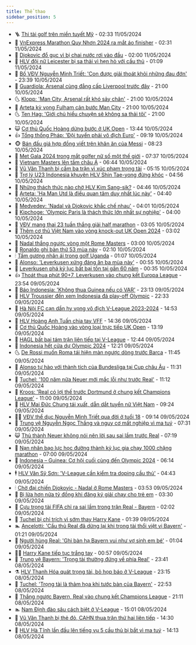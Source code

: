 ```yaml
---
title: Thể thao
sidebar_position: 5
---
```


<!-- vnexpress-the-thao:START -->
- 🪜 [Thi tài golf trên miền tuyết Mỹ](https://vnexpress.net/thi-tai-golf-tren-mien-tuyet-my-4744776.html) - 02:33 11/05/2024
- 🦩 [VnExpress Marathon Quy Nhơn 2024 ra mắt áo finisher](https://vnexpress.net/vnexpress-marathon-quy-nhon-2024-ra-mat-ao-finisher-4744277.html) - 02:31 11/05/2024
- 🧰 [Djokovic đổ gục vì bị chai nước rơi vào đầu](https://vnexpress.net/djokovic-do-guc-vi-bi-chai-nuoc-roi-vao-dau-4744759.html) - 02:00 11/05/2024
- 🤗 [HLV đội nữ Leicester bị sa thải vì hẹn hò với cầu thủ](https://vnexpress.net/hlv-doi-nu-leicester-bi-sa-thai-vi-hen-ho-voi-cau-thu-4744734.html) - 01:09 11/05/2024
- 🥳 [Bố VĐV Nguyễn Minh Triết: &#39;Con được giải thoát khỏi những đau đớn&#39;](https://vnexpress.net/bo-vdv-nguyen-minh-triet-con-duoc-giai-thoat-khoi-nhung-dau-don-4744660.html) - 23:39 10/05/2024
- 🦣 [Guardiola: Arsenal cùng đẳng cấp Liverpool trước đây](https://vnexpress.net/guardiola-arsenal-cung-dang-cap-liverpool-truoc-day-4744690.html) - 21:00 10/05/2024
- 🌜 [Klopp: &#39;Man City, Arsenal rất khó sảy chân&#39;](https://vnexpress.net/klopp-man-city-arsenal-rat-kho-say-chan-4744688.html) - 21:00 10/05/2024
- 🫶 [Arteta kỳ vọng Fulham cản bước Man City](https://vnexpress.net/arteta-ky-vong-fulham-can-buoc-man-city-4744682.html) - 21:00 10/05/2024
- 🌜 [Ten Hag: &#39;Giới chủ hiểu chuyện sẽ không sa thải tôi&#39;](https://vnexpress.net/ten-hag-gioi-chu-hieu-chuyen-se-khong-sa-thai-toi-4744678.html) - 21:00 10/05/2024
- 😺 [Cơ thủ Quốc Hoàng dừng bước ở UK Open](https://vnexpress.net/co-thu-quoc-hoang-dung-buoc-o-uk-open-4744654.html) - 13:44 10/05/2024
- 👍 [Tổng thống Pháp: &#39;Đội tuyển phải vô địch Euro&#39;](https://vnexpress.net/tong-thong-phap-doi-tuyen-phai-vo-dich-euro-4744463.html) - 09:19 10/05/2024
- 🐵 [Bán đấu giá hợp đồng viết trên khăn ăn của Messi](https://vnexpress.net/ban-dau-gia-hop-dong-viet-tren-khan-an-cua-messi-4744426.html) - 08:23 10/05/2024
- 💫 [Met Gala 2024 trong mắt golfer nữ số một thế giới](https://vnexpress.net/met-gala-2024-trong-mat-golfer-nu-so-mot-the-gioi-4744511.html) - 07:37 10/05/2024
- 🦆 [Vietnam Masters lên tầm châu Á](https://vnexpress.net/vietnam-masters-len-tam-chau-a-4744467.html) - 06:44 10/05/2024
- 🙉 [Vũ Văn Thanh bị cấm ba trận vì xúc phạm trọng tài](https://vnexpress.net/vu-van-thanh-bi-cam-ba-tran-vi-xuc-pham-trong-tai-4744438.html) - 05:15 10/05/2024
- 📝 [Trợ lý U23 Indonesia khuyên HLV Shin Tae-yong đừng khóc](https://vnexpress.net/tro-ly-u23-indonesia-khuyen-hlv-shin-tae-yong-dung-khoc-4744436.html) - 04:56 10/05/2024
- 💯 [Những thách thức nào chờ HLV Kim Sang-sik?](https://vnexpress.net/nhung-thach-thuc-nao-cho-hlv-kim-sang-sik-4743532.html) - 04:46 10/05/2024
- 🌈 [Arteta: &#39;Hạ Man Utd là điều quan tâm duy nhất lúc này&#39;](https://vnexpress.net/arteta-ha-man-utd-la-dieu-quan-tam-duy-nhat-luc-nay-4744260.html) - 04:40 10/05/2024
- 🦩 [Medvedev: &#39;Nadal và Djokovic khắc chế nhau&#39;](https://vnexpress.net/medvedev-nadal-va-djokovic-khac-che-nhau-4744372.html) - 04:01 10/05/2024
- 🐲 [Kipchoge: &#39;Olympic Paris là thách thức lớn nhất sự nghiệp&#39;](https://vnexpress.net/kipchoge-olympic-paris-la-thach-thuc-lon-nhat-su-nghiep-4744401.html) - 04:00 10/05/2024
- 🌁 [VĐV mang thai 23 tuần thắng giải half marathon](https://vnexpress.net/vdv-mang-thai-23-tuan-thang-giai-half-marathon-4744363.html) - 03:05 10/05/2024
- 💯 [Thêm cơ thủ Việt Nam vào vòng knock-out UK Open 2024](https://vnexpress.net/them-co-thu-viet-nam-vao-vong-knock-out-uk-open-2024-4744301.html) - 03:02 10/05/2024
- 🌝 [Nadal thắng ngược vòng một Rome Masters](https://vnexpress.net/nadal-thang-nguoc-vong-mot-rome-masters-4744326.html) - 03:00 10/05/2024
- 🤖 [Ronaldo ghi bàn thứ 53 mùa này](https://vnexpress.net/ronaldo-ghi-ban-thu-53-mua-nay-4744244.html) - 02:10 10/05/2024
- 🕯 [Tấm gương nhân ái trong golf Uganda](https://vnexpress.net/tam-guong-nhan-ai-trong-golf-uganda-4743309.html) - 01:07 10/05/2024
- 🧰 [Alonso: &#39;Leverkusen xứng đáng ăn ba mùa này&#39;](https://vnexpress.net/alonso-leverkusen-xung-dang-an-ba-mua-nay-4744238.html) - 00:55 10/05/2024
- 🥳 [Leverkusen phá kỷ lục bất bại tồn tại gần 60 năm](https://vnexpress.net/leverkusen-pha-ky-luc-bat-bai-ton-tai-gan-60-nam-4744232.html) - 00:35 10/05/2024
- 👍 [Thoát thua phút 90+7, Leverkusen vào chung kết Europa League](https://vnexpress.net/thoat-thua-phut-90-7-leverkusen-vao-chung-ket-europa-league-4744220.html) - 23:54 09/05/2024
- 💪 [Báo Indonesia: &#39;Không thua Guinea nếu có VAR&#39;](https://vnexpress.net/bao-indonesia-khong-thua-guinea-neu-co-var-4744204.html) - 23:13 09/05/2024
- 👹 [HLV Troussier đến xem Indonesia đá play-off Olympic](https://vnexpress.net/hlv-troussier-den-xem-indonesia-da-play-off-olympic-4744209.html) - 22:33 09/05/2024
- 🧰 [Hà Nội FC cạn dần hy vọng vô địch V-League 2023-2024](https://vnexpress.net/ha-noi-fc-can-dan-hy-vong-vo-dich-v-league-2023-2024-4744183.html) - 14:53 09/05/2024
- 🚀 [HLV Hoàng Anh Tuấn chia tay VFF](https://vnexpress.net/hlv-hoang-anh-tuan-chia-tay-vff-4743278.html) - 14:36 09/05/2024
- 🎃 [Cơ thủ Quốc Hoàng vào vòng loại trực tiếp UK Open](https://vnexpress.net/co-thu-quoc-hoang-vao-vong-loai-truc-tiep-uk-open-4744178.html) - 13:19 09/05/2024
- 🧰 [HAGL bất bại tám trận liên tiếp tại V-League](https://vnexpress.net/hagl-bat-bai-tam-tran-lien-tiep-tai-v-league-4744172.html) - 12:44 09/05/2024
- 👀 [Indonesia hết cửa dự Olympic 2024](https://vnexpress.net/truc-tiep-indonesia-vs-guinea-4744174-tong-thuat.html) - 12:21 09/05/2024
- 🌜 [De Rossi muốn Roma tái hiện màn ngược dòng trước Barca](https://vnexpress.net/de-rossi-muon-roma-tai-hien-man-nguoc-dong-truoc-barca-4744166.html) - 11:45 09/05/2024
- 🫶 [Alonso tự hào với thành tích của Bundesliga tại Cup châu Âu](https://vnexpress.net/alonso-tu-hao-voi-thanh-tich-cua-bundesliga-tai-cup-chau-au-4744159.html) - 11:31 09/05/2024
- 🦄 [Tuchel: &#39;100 năm nữa Neuer mới mắc lỗi như trước Real&#39;](https://vnexpress.net/tuchel-100-nam-nua-neuer-moi-mac-loi-nhu-truoc-real-4744110.html) - 11:12 09/05/2024
- 🥳 [Kroos: &#39;Real có lợi thế trước Dortmund ở chung kết Champions League&#39;](https://vnexpress.net/kroos-real-co-loi-the-truoc-dortmund-o-chung-ket-champions-league-4743872.html) - 11:00 09/05/2024
- 🐲 [HLV Mai Đức Chung tái xuất, dẫn dắt tuyển nữ Việt Nam](https://vnexpress.net/hlv-mai-duc-chung-tai-xuat-dan-dat-tuyen-nu-viet-nam-4744111.html) - 09:24 09/05/2024
- 🧑‍🏫 [VĐV thể dục Nguyễn Minh Triết qua đời ở tuổi 18](https://vnexpress.net/vdv-the-duc-nguyen-minh-triet-qua-doi-o-tuoi-18-4744103.html) - 09:14 09/05/2024
- 🤔 [Trung vệ Nguyễn Ngọc Thắng và nguy cơ mất nghiệp vì ma tuý](https://vnexpress.net/trung-ve-nguyen-ngoc-thang-va-nguy-co-mat-nghiep-vi-ma-tuy-4743521.html) - 07:31 09/05/2024
- 😺 [Thủ thành Neuer không nói nên lời sau sai lầm trước Real](https://vnexpress.net/thu-thanh-neuer-khong-noi-nen-loi-sau-sai-lam-truoc-real-4743839.html) - 07:19 09/05/2024
- 💪 [Nạn nhân bạo lực học đường thành kỷ lục gia chạy 1000 chặng marathon](https://vnexpress.net/nan-nhan-bao-luc-hoc-duong-thanh-ky-luc-gia-chay-1000-chang-marathon-4743970.html) - 07:00 09/05/2024
- 💼 [Indonesia – Guinea: Cơ hội cuối cùng đến Olympic 2024](https://vnexpress.net/indonesia-guinea-co-hoi-cuoi-cung-den-olympic-2024-4744000.html) - 06:14 09/05/2024
- 🕴 [HLV Văn Sỹ Sơn: &#39;V-League cần kiểm tra doping cầu thủ&#39;](https://vnexpress.net/hlv-van-sy-son-v-league-can-kiem-tra-doping-cau-thu-4743957.html) - 04:43 09/05/2024
- 🕯 [Chờ đại chiến Djokovic - Nadal ở Rome Masters](https://vnexpress.net/cho-dai-chien-djokovic-nadal-o-rome-masters-4743923.html) - 03:53 09/05/2024
- 📝 [Bị lừa hơn nửa tỷ đồng khi đăng ký giải chạy cho trẻ em](https://vnexpress.net/bi-lua-hon-nua-ty-dong-khi-dang-ky-giai-chay-cho-tre-em-4743600.html) - 03:30 09/05/2024
- 🧐 [Cựu trọng tài FIFA chỉ ra sai lầm trong trận Real - Bayern](https://vnexpress.net/cuu-trong-tai-fifa-chi-ra-sai-lam-trong-tran-real-bayern-4743793.html) - 02:02 09/05/2024
- 🙉 [Tuchel bị chỉ trích vì sớm thay Harry Kane](https://vnexpress.net/tuchel-bi-chi-trich-vi-som-thay-harry-kane-4743824.html) - 01:39 09/05/2024
- 🏊 [Ancelotti: &#39;Cầu thủ Real đã dừng lại khi trọng tài thổi việt vị Bayern&#39;](https://vnexpress.net/ancelotti-cau-thu-real-da-dung-lai-khi-trong-tai-thoi-viet-vi-bayern-4743768.html) - 01:21 09/05/2024
- 🌊 [Người hùng Real: &#39;Ghi bàn hạ Bayern vui như vợ sinh em bé&#39;](https://vnexpress.net/nguoi-hung-real-ghi-ban-ha-bayern-vui-nhu-vo-sinh-em-be-4743785.html) - 01:04 09/05/2024
- 👨‍🏫 [Harry Kane tiếp tục trắng tay](https://vnexpress.net/harry-kane-tiep-tuc-trang-tay-4743780.html) - 00:57 09/05/2024
- 🥷 [Trung vệ Bayern: &#39;Trọng tài thường đứng về phía Real&#39;](https://vnexpress.net/trung-ve-bayern-trong-tai-thuong-dung-ve-phia-real-4743767.html) - 23:41 08/05/2024
- ⚗️ [HLV Thanh Hóa quát trọng tài, bỏ họp báo ở V-League](https://vnexpress.net/hlv-thanh-hoa-quat-trong-tai-bo-hop-bao-o-v-league-4743743.html) - 23:15 08/05/2024
- 🌮 [Tuchel: &#39;Trọng tài là thảm họa khi tước bàn của Bayern&#39;](https://vnexpress.net/tuchel-trong-tai-la-tham-hoa-khi-tuoc-ban-cua-bayern-4743764.html) - 22:53 08/05/2024
- 🤩 [Thắng ngược Bayern, Real vào chung kết Champions League](https://vnexpress.net/thang-nguoc-bayern-real-vao-chung-ket-champions-league-4743763.html) - 21:11 08/05/2024
- 🏊 [Nam Định đào sâu cách biệt ở V-League](https://vnexpress.net/nam-dinh-dao-sau-cach-biet-o-v-league-4743744.html) - 15:01 08/05/2024
- 🐎 [Vũ Văn Thanh bị thẻ đỏ, CAHN thua trận thứ hai liên tiếp](https://vnexpress.net/vu-van-thanh-bi-the-do-cahn-thua-tran-thu-hai-lien-tiep-4743741.html) - 14:30 08/05/2024
- 💫 [HLV Hà Tĩnh lần đầu lên tiếng vụ 5 cầu thủ bị bắt vì ma tuý](https://vnexpress.net/hlv-ha-tinh-lan-dau-len-tieng-vu-5-cau-thu-bi-bat-vi-ma-tuy-4743733.html) - 14:13 08/05/2024<!-- vnexpress-the-thao:END -->
